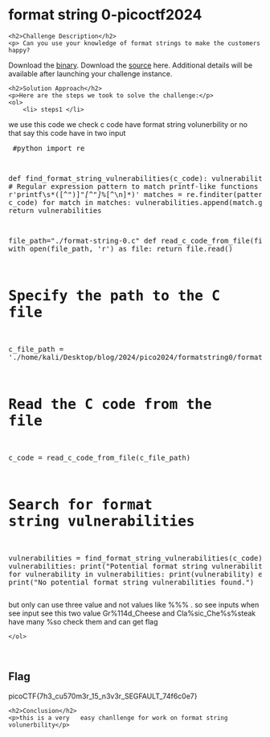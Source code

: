 
<!DOCTYPE html>
<html>

<body>
    <h1>format string 0-picoctf2024</h1>

    <h2>Challenge Description</h2>
    <p> Can you use your knowledge of format strings to make the customers happy?
Download the  <a href="https://artifacts.picoctf.net/c_mimas/67/format-string-0">  binary</a>.
Download the <a href="https://artifacts.picoctf.net/c_mimas/67/format-string-0">  source</a> here.
Additional details will be available after launching your challenge instance.
 
</p>
 
    <h2>Solution Approach</h2>
    <p>Here are the steps we took to solve the challenge:</p>
    <ol>
        <li> steps1 </li>
we use  this code we check c  code have format string volunerbility or no that say this code have in two input
       <pre>
#python
import re

def find_format_string_vulnerabilities(c_code):
    vulnerabilities = []
    # Regular expression pattern to match printf-like functions
    pattern = r'printf\s*\([^")]*"[^"]*%[^\n]*\)'
    matches = re.finditer(pattern, c_code)
    for match in matches:
        vulnerabilities.append(match.group(0))
    return vulnerabilities

file_path="./format-string-0.c"
def read_c_code_from_file(file_path):
    with open(file_path, 'r') as file:
        return file.read()

# Specify the path to the C file
c_file_path = './home/kali/Desktop/blog/2024/pico2024/formatstring0/format-string-0.c'

# Read the C code from the file
c_code = read_c_code_from_file(c_file_path)

# Search for format string vulnerabilities
vulnerabilities = find_format_string_vulnerabilities(c_code)
if vulnerabilities:
    print("Potential format string vulnerabilities found:")
    for vulnerability in vulnerabilities:
        print(vulnerability)
else:
    print("No potential format string vulnerabilities found.")
</pre>but only can use three value and not values like %%% .
so see inputs when see input see this two value Gr%114d_Cheese
and Cla%sic_Che%s%steak  have many %so check them and can get flag 
 

    </ol>
<br>
    <h2>Flag</h2>
    <p class="flag">picoCTF{7h3_cu570m3r_15_n3v3r_SEGFAULT_74f6c0e7}

</p>

    <h2>Conclusion</h2>
    <p>this is a very   easy chanllenge for work on format string volunerbility</p>
</body>
</html>


